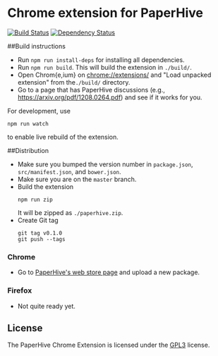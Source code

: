 # Chrome extension for PaperHive

[![Build
Status](https://travis-ci.org/paperhive/paperhive-chrome-extension.svg?branch=master)](https://travis-ci.org/paperhive/paperhive-chrome-extension)
[![Dependency
Status](https://gemnasium.com/paperhive/paperhive-chrome-extension.svg)](https://gemnasium.com/paperhive/paperhive-chrome-extension)

##Build instructions
* Run `npm run install-deps` for installing all dependencies.
* Run `npm run build`. This will build the extension in `./build/`.
* Open Chrom{e,ium} on [chrome://extensions/](chrome://extensions/) and "Load unpacked extension" from
the`./build/` directory.
* Go to a page that has PaperHive discussions (e.g., https://arxiv.org/pdf/1208.0264.pdf) and see if it works for you.

For development, use
```
npm run watch
```
to enable live rebuild of the extension.

##Distribution
* Make sure you bumped the version number in `package.json`,
  `src/manifest.json`, and `bower.json`.
* Make sure you are on the `master` branch.
* Build the extension
  ```
  npm run zip
  ```
  It will be zipped as `./paperhive.zip`.
* Create Git tag
  ```
  git tag v0.1.0
  git push --tags
  ```

### Chrome
* Go to [PaperHive's web store page](https://chrome.google.com/webstore/developer/edit/fihafdlllifbanclcjljledeifcdjbok)
  and upload a new package.

### Firefox
* Not quite ready yet.

## License
The PaperHive Chrome Extension is licensed under the
[GPL3](https://www.gnu.org/licenses/gpl.html) license.
